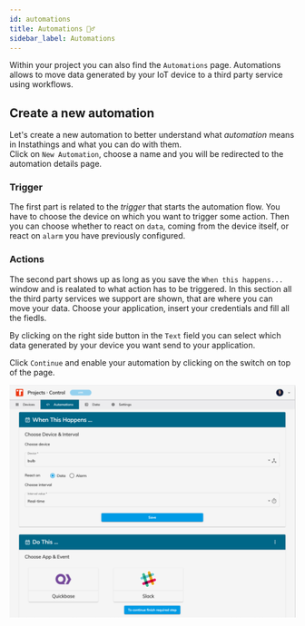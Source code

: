 ```yaml
---
id: automations
title: Automations 🧞‍♂️
sidebar_label: Automations
---
```

Within your project you can also find the `Automations` page. Automations allows to move data generated by your IoT device to a third party service using workflows.

## Create a new automation
Let's create a new automation to better understand what *automation* means in Instathings and what you can do with them.  
Click on `New Automation`, choose a name and you will be redirected to the automation details page.

### Trigger
The first part is related to the *trigger* that starts the automation flow. You have to choose the device on which you want to trigger some action. Then you can choose whether to react on `data`, coming from the device itself, or react on `alarm` you have previously configured. 

### Actions
The second part shows up as long as you save the `When this happens...` window and is realated to what action has to be triggered. In this section all the third party services we support are shown, that are where you can move your data. 
Choose your application, insert your credentials and fill all the fiedls.

By clicking on the right side button in the `Text` field you can select which data generated by your device you want send to your application.

Click `Continue` and enable your automation by clicking on the switch on top of the page.

<a href="/docs/assets/automations.png" target="_blank">
    <img src="/docs/assets/automations.png" width="1000"/>
</a>
